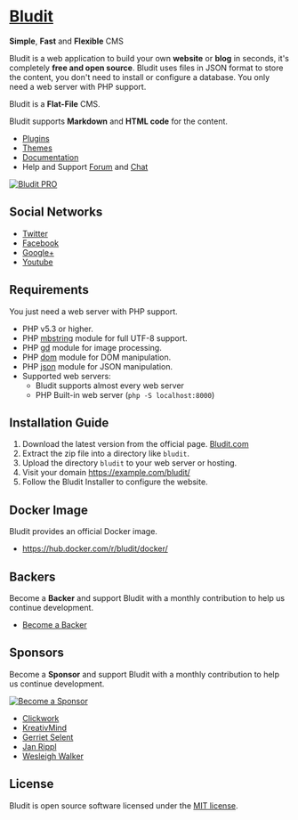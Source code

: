 [Bludit](https://www.bludit.com/)
================================
**Simple**, **Fast** and **Flexible** CMS

Bludit is a web application to build your own **website** or **blog** in seconds, it's completely **free and open source**. Bludit uses files in JSON format to store the content, you don't need to install or configure a database. You only need a web server with PHP support.

Bludit is a **Flat-File** CMS.

Bludit supports **Markdown** and **HTML code** for the content.

- [Plugins](https://plugins.bludit.com)
- [Themes](https://themes.bludit.com)
- [Documentation](https://docs.bludit.com)
- Help and Support [Forum](https://forum.bludit.org) and [Chat](https://gitter.im/bludit/support)

[![Bludit PRO](https://img.shields.io/badge/Bludit-PRO-blue.svg)](https://pro.bludit.com/)

Social Networks
---------------

- [Twitter](https://twitter.com/bludit)
- [Facebook](https://www.facebook.com/bluditcms)
- [Google+](https://plus.google.com/+Bluditcms)
- [Youtube](https://www.youtube.com/channel/UCuLu0Z_CHBsTiYTDz129x9Q?view_as=subscriber)

Requirements
------------

You just need a web server with PHP support.

- PHP v5.3 or higher.
- PHP [mbstring](http://php.net/manual/en/book.mbstring.php) module for full UTF-8 support.
- PHP [gd](http://php.net/manual/en/book.image.php) module for image processing.
- PHP [dom](http://php.net/manual/en/book.dom.php) module for DOM manipulation.
- PHP [json](http://php.net/manual/en/book.json.php) module for JSON manipulation.
- Supported web servers:
   * Bludit supports almost every web server
   * PHP Built-in web server (`php -S localhost:8000`)

Installation Guide
------------------

1. Download the latest version from the official page. [Bludit.com](https://www.bludit.com)
2. Extract the zip file into a directory like `bludit`.
3. Upload the directory `bludit` to your web server or hosting.
4. Visit your domain https://example.com/bludit/
5. Follow the Bludit Installer to configure the website.

Docker Image
------------
Bludit provides an official Docker image.
- https://hub.docker.com/r/bludit/docker/

Backers
-------
Become a **Backer** and support Bludit with a monthly contribution to help us continue development.
- [Become a Backer](https://www.patreon.com/bePatron?c=921115&rid=2458859)

Sponsors
--------
Become a **Sponsor** and support Bludit with a monthly contribution to help us continue development.

[![Become a Sponsor](https://img.shields.io/badge/Become%20a%20Sponsor--green.svg)](https://www.patreon.com/bePatron?c=921115&rid=2458860)

- <a href="https://www.patreon.com/clickwork" target="_blank">Clickwork</a>
- <a href="https://www.patreon.com/user/creators?u=10331784" target="_blank">KreativMind</a>
- <a href="https://www.patreon.com/pinguinsreisende" target="_blank">Gerriet Selent</a>
- <a href="https://www.patreon.com/user/creators?u=12261033" target="_blank">Jan Rippl</a>
- <a href="https://www.patreon.com/user/creators?u=9828204" target="_blank">Wesleigh Walker</a>

License
-------
Bludit is open source software licensed under the [MIT license](https://tldrlegal.com/license/mit-license).
